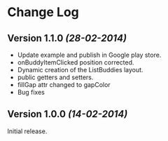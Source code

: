 Change Log
==========

Version 1.1.0 *(28-02-2014)*
----------------------------

* Update example and publish in Google play store.
* onBuddyItemClicked position corrected.
* Dynamic creation of the ListBuddies layout.
* public getters and setters.
* fillGap attr changed to gapColor
* Bug fixes


Version 1.0.0 *(14-02-2014)*
----------------------------

Initial release.
